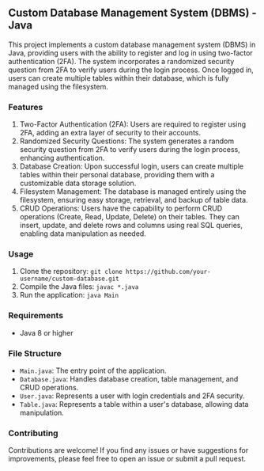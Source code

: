 ## Custom Database Management System (DBMS) - Java

This project implements a custom database management system (DBMS) in Java, providing users with the ability to register and log in using two-factor authentication (2FA). The system incorporates a randomized security question from 2FA to verify users during the login process. Once logged in, users can create multiple tables within their database, which is fully managed using the filesystem.

### Features

1. Two-Factor Authentication (2FA): Users are required to register using 2FA, adding an extra layer of security to their accounts.
2. Randomized Security Questions: The system generates a random security question from 2FA to verify users during the login process, enhancing authentication.
3. Database Creation: Upon successful login, users can create multiple tables within their personal database, providing them with a customizable data storage solution.
4. Filesystem Management: The database is managed entirely using the filesystem, ensuring easy storage, retrieval, and backup of table data.
5. CRUD Operations: Users have the capability to perform CRUD operations (Create, Read, Update, Delete) on their tables. They can insert, update, and delete rows and columns using real SQL queries, enabling data manipulation as needed.

### Usage

1. Clone the repository: `git clone https://github.com/your-username/custom-database.git`
2. Compile the Java files: `javac *.java`
3. Run the application: `java Main`

### Requirements

- Java 8 or higher

### File Structure

- `Main.java`: The entry point of the application.
- `Database.java`: Handles database creation, table management, and CRUD operations.
- `User.java`: Represents a user with login credentials and 2FA security.
- `Table.java`: Represents a table within a user's database, allowing data manipulation.

### Contributing

Contributions are welcome! If you find any issues or have suggestions for improvements, please feel free to open an issue or submit a pull request.

